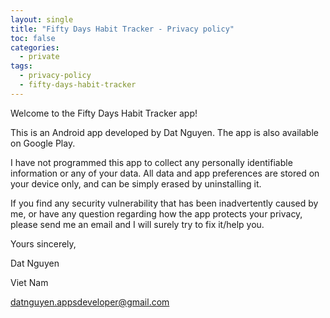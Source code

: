 ```yaml
---
layout: single
title: "Fifty Days Habit Tracker - Privacy policy"
toc: false
categories:
  - private
tags:
  - privacy-policy  
  - fifty-days-habit-tracker
---
```


Welcome to the Fifty Days Habit Tracker app!


This is an Android app developed by Dat Nguyen. The app is also available on Google Play.

I have not programmed this app to collect any personally identifiable information or any of your data. All data and app preferences are stored on your device only, and can be simply erased by uninstalling it.

If you find any security vulnerability that has been inadvertently caused by me, or have any question regarding how the app protects your privacy, please send me an email and I will surely try to fix it/help you.

Yours sincerely,

Dat Nguyen

Viet Nam

datnguyen.appsdeveloper@gmail.com

